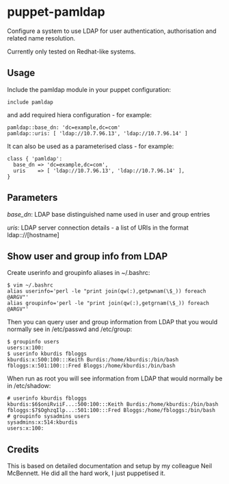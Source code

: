 # puppet-pamldap

Configure a system to use LDAP for user authentication, authorisation and
related name resolution.

Currently only tested on Redhat-like systems.

## Usage

Include the pamldap module in your puppet configuration:

    include pamldap

and add required hiera configuration - for example:

    pamldap::base_dn: 'dc=example,dc=com'
    pamldap::uris: [ 'ldap://10.7.96.13', 'ldap://10.7.96.14' ]

It can also be used as a parameterised class - for example:

    class { 'pamldap':
      base_dn => 'dc=example,dc=com',
      uris    => [ 'ldap://10.7.96.13', 'ldap://10.7.96.14' ],
    }

## Parameters

*base_dn*: LDAP base distinguished name used in user and group entries

*uris*: LDAP server connection details - a list of URIs in the format
ldap:://[hostname]

## Show user and group info from LDAP

Create userinfo and groupinfo aliases in ~/.bashrc:

    $ vim ~/.bashrc
    alias userinfo='perl -le "print join(qw(:),getpwnam(\$_)) foreach @ARGV"'
    alias groupinfo='perl -le "print join(qw(:),getgrnam(\$_)) foreach @ARGV"'

Then you can query user and group information from LDAP that you would normally
see in /etc/passwd and /etc/group:

    $ groupinfo users
    users:x:100:
    $ userinfo kburdis fbloggs
    kburdis:x:500:100:::Keith Burdis:/home/kburdis:/bin/bash
    fbloggs:x:501:100:::Fred Bloggs:/home/kburdis:/bin/bash

When run as root you will see information from LDAP that would normally be in
/etc/shadow:

    # userinfo kburdis fbloggs
    kburdis:$6$oniRviiF...:500:100:::Keith Burdis:/home/kburdis:/bin/bash
    fbloggs:$7$OghzqIlp...:501:100:::Fred Bloggs:/home/fbloggs:/bin/bash
    # groupinfo sysadmins users
    sysadmins:x:514:kburdis
    users:x:100:

## Credits

This is based on detailed documentation and setup by my colleague Neil
McBennett.  He did all the hard work, I just puppetised it.
